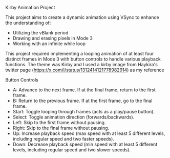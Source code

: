 Kirby Animation Project

This project aims to create a dynamic animation using VSync to enhance the understanding of:
- Utilizing the vBlank period
- Drawing and erasing pixels in Mode 3
- Working with an infinite while loop

This project required implementing a looping animation of at least four distinct frames in Mode 3 with button controls to handle various playback functions. The theme was Kirby and I used a kirby image from Haykira's twitter page (https://x.com/i/status/1312414121778982914) as my reference

Button Controls
- A: Advance to the next frame. If at the final frame, return to the first frame.
- B: Return to the previous frame. If at the first frame, go to the final frame.
- Start: Toggle looping through frames (acts as a play/pause button).
- Select: Toggle animation direction (forwards/backwards).
- Left: Skip to the first frame without pausing.
- Right: Skip to the final frame without pausing.
- Up: Increase playback speed (max speed with at least 5 different levels, including regular speed and two faster speeds).
- Down: Decrease playback speed (min speed with at least 5 different levels, including regular speed and two slower speeds).
